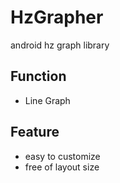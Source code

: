 HzGrapher
=========

android hz graph library

Function
--------
+ Line Graph

Feature
-------
+ easy to customize
+ free of layout size
